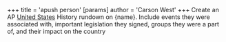 +++
 title = 'apush person'
[params]
	author = 'Carson West'
+++
Create an AP [United States](./../united-states/) History rundown on {name}. Include events they were associated with, important legislation they signed, groups they were a part of, and their impact on the country